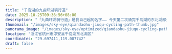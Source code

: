 ```yaml
---
title: "千岛湖的九曲环湖骑行道"
date: 2025-10-25T09:36:56+08:00
description: "「九曲环湖骑行道」是我自己起的名字…… 今天第二次骑完千岛湖的东北湖部分，全长大概 50 公里整。每次最喜欢的就是这段东北湖北侧的环湖骑行道，沿着曲折的湖岸铺开，真正的九曲十八弯，有些弯度甚至超过 180 度，非常推荐，在无人机拉高视野之后，还能看到更多奇形怪状的半岛，像是日本怪物动漫里张牙舞爪的异形。"
thumbnail: "/images/sky-eye/qiandaohu-jiuqu-cycling-path-thumb.jpg"
panorama_image: "/images/sky-eye/optimized/qiandaohu-jiuqu-cycling-path.webp"
location: "浙江省杭州市淳安县千岛湖东北湖区"
coordinates: "29.697411,119.087742"
draft: false
---
```

